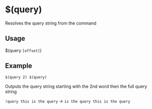 # $(query)
Resolves the query string from the command

## Usage
$(query `[offset]`)

## Example
    $(query 2) $(query)

Outputs the query string starting with the 2nd word then the full query string

`!query this is the query` -> `is the query this is the query`
